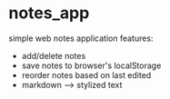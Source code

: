 # notes_app
simple web notes application
features: 
- add/delete notes
- save notes to browser's localStorage
- reorder notes based on last edited
- markdown --> stylized text
